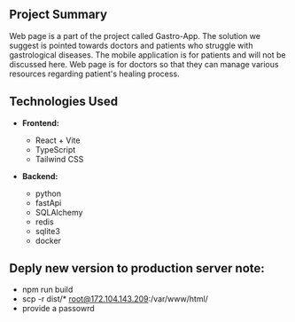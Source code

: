## Project Summary

Web page is a part of the project called Gastro-App. The solution we suggest is pointed towards doctors and patients who struggle with gastrological diseases. The mobile application is for patients and will not be discussed here. Web page is for doctors so that they can manage various resources regarding patient's healing process.

## Technologies Used

- **Frontend:**

  - React + Vite
  - TypeScript
  - Tailwind CSS

- **Backend:**

  - python
  - fastApi
  - SQLAlchemy
  - redis
  - sqlite3
  - docker

## Deply new version to production server note:
  - npm run build
  - scp -r dist/* root@172.104.143.209:/var/www/html/
  - provide a passowrd